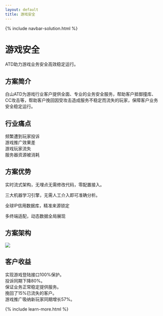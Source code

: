 ```yaml
---
layout: default
title: 游戏安全
---
```


{% include navbar-solution.html %}

<div class="solution-item-banner youxihangye-banner">
    <div class="solution-item-banner-info">
        <h1>游戏安全</h1>
        <p>ATD助力游戏业务安全高效稳定运行。</p>
    </div>
</div>
<div class="solution-item-introduction">
    <h2>方案简介</h2>
    <p>白山ATD为游戏行业客户提供全面、专业的业务安全服务，帮助客户抵御撞库、CC攻击等，帮助客户挽回因受攻击造成服务不稳定而流失的玩家，保障客户业务安全稳定运行。</p>
</div>
<div class="solution-item-pain-points">
    <h2>行业痛点</h2>
    <div class="pain-points container">
        <div class="col-sm-6 "><div>频繁遭到玩家投诉</div></div>
        <div class="col-sm-6"><div>游戏推广效果差</div></div>
        <div class="col-sm-6"><div>游戏玩家流失</div></div>
        <div class="col-sm-6"><div>服务器资源被消耗</div></div>
    </div>
</div>
<div class="solution-item-advantage">
    <h2>方案优势</h2>
    <p>实时流式架构，无埋点无需修改代码，零配置接入。</p>
    <p>三大机器学习引擎，无需人工介入即可准确分析。</p>
    <p>全球IP信用数据库，精准来源锁定</p>
    <p>多终端适配，动态数据全局展现</p>
</div>
<div class="solution-item-structure">
    <h2>方案架构</h2>
    <img src="{{ site.baseurl }}/public/image/solution/structure-游戏业务.png">
</div>
<div class="solution-item-applicable">
    <h2>客户收益</h2>
    <div>实现游戏登陆接口100%保护。</div>
    <div>投诉同期下降80%。</div>
    <div>保证业务正常稳定提供服务。</div>
    <div>挽回了15%已流失的客户。</div>
    <div>游戏推广吸纳新玩家同期增长57%。</div>
</div>

{% include learn-more.html %}

<div class="clean"></div>